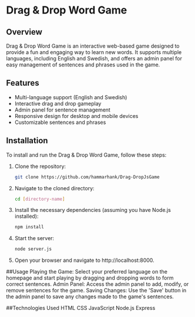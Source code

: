 # Drag & Drop Word Game

## Overview
Drag & Drop Word Game is an interactive web-based game designed to provide a fun and engaging way to learn new words. It supports multiple languages, including English and Swedish, and offers an admin panel for easy management of sentences and phrases used in the game.

## Features
- Multi-language support (English and Swedish)
- Interactive drag and drop gameplay
- Admin panel for sentence management
- Responsive design for desktop and mobile devices
- Customizable sentences and phrases

## Installation
To install and run the Drag & Drop Word Game, follow these steps:

1. Clone the repository:
   ```bash
   git clone https://github.com/hammarhank/Drag-DropJsGame
2. Navigate to the cloned directory:
   ```bash
   cd [directory-name]
3. Install the necessary dependencies (assuming you have Node.js installed):
   ```bash
   npm install
4. Start the server:
   ```bash
   node server.js
5. Open your browser and navigate to http://localhost:8000.

##Usage
Playing the Game: Select your preferred language on the homepage and start playing by dragging and dropping words to form correct sentences.
Admin Panel: Access the admin panel to add, modify, or remove sentences for the game.
Saving Changes: Use the 'Save' button in the admin panel to save any changes made to the game's sentences.

##Technologies Used
HTML
CSS
JavaScript
Node.js
Express
